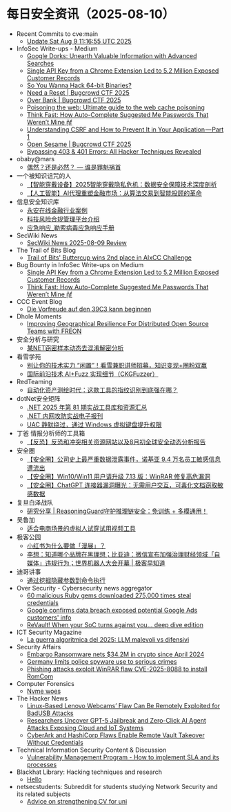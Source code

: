 # 每日安全资讯（2025-08-10）

- Recent Commits to cve:main
  - [Update Sat Aug  9 11:16:55 UTC 2025](https://github.com/trickest/cve/commit/82d607250fa54f258ca471ee7b461696b9c439f5)
- InfoSec Write-ups - Medium
  - [Google Dorks: Unearth Valuable Information with Advanced Searches](https://infosecwriteups.com/google-dorks-unearth-valuable-information-with-advanced-searches-2cedfb6e189e?source=rss----7b722bfd1b8d---4)
  - [Single API Key from a Chrome Extension Led to 5.2 Million Exposed Customer Records](https://infosecwriteups.com/single-api-key-from-a-chrome-extension-led-to-5-2-million-exposed-customer-records-0cc81545a7a8?source=rss----7b722bfd1b8d---4)
  - [So You Wanna Hack 64-bit Binaries?](https://infosecwriteups.com/so-you-wanna-hack-64-bit-binaries-dccac92d800f?source=rss----7b722bfd1b8d---4)
  - [Need a Reset | Bugcrowd CTF 2025](https://infosecwriteups.com/need-a-reset-bugcrowd-ctf-2025-7e1261e00e0a?source=rss----7b722bfd1b8d---4)
  - [Over Bank | Bugcrowd CTF 2025](https://infosecwriteups.com/over-bank-bugcrowd-ctf-2025-41330f0707aa?source=rss----7b722bfd1b8d---4)
  - [Poisoning the web: Ultimate guide to the web cache poisoning](https://infosecwriteups.com/poisoning-the-web-ultimate-guide-to-the-web-cache-poisoning-ade6eb884d39?source=rss----7b722bfd1b8d---4)
  - [Think Fast: How Auto-Complete Suggested Me Passwords That Weren’t Mine ᾒf](https://infosecwriteups.com/think-fast-how-auto-complete-suggested-me-passwords-that-werent-mine-%E1%BE%92f-d5c26ad34a3a?source=rss----7b722bfd1b8d---4)
  - [Understanding CSRF and How to Prevent It in Your Application — Part 1](https://infosecwriteups.com/understanding-csrf-and-how-to-prevent-it-in-your-application-part-1-9178bbc828d7?source=rss----7b722bfd1b8d---4)
  - [Open Sesame | Bugcrowd CTF 2025](https://infosecwriteups.com/open-sesame-bugcrowd-ctf-2025-190f295ea1b8?source=rss----7b722bfd1b8d---4)
  - [Bypassing 403 & 401 Errors: All Hacker Techniques Revealed](https://infosecwriteups.com/bypassing-403-401-errors-all-hacker-techniques-revealed-0709ddfa99af?source=rss----7b722bfd1b8d---4)
- obaby@mars
  - [偶然？还是必然？ — 谁是罪魁祸首](https://h4ck.org.cn/2025/08/21237)
- 一个被知识诅咒的人
  - [【智能穿戴设备】2025智能穿戴隐私危机：数据安全保障技术深度剖析](https://blog.csdn.net/nokiaguy/article/details/150106260)
  - [【人工智能】AI代理重塑金融市场：从算法交易到智能投顾的革命](https://blog.csdn.net/nokiaguy/article/details/150106198)
- 信息安全知识库
  - [永安在线金融行业案例](https://vipread.com/library/topic/4000)
  - [科技风险合规管理平台介绍](https://vipread.com/library/topic/4001)
  - [应急响应_勒索病毒应急响应手册](https://vipread.com/library/topic/4002)
- SecWiki News
  - [SecWiki News 2025-08-09 Review](http://www.sec-wiki.com/?2025-08-09)
- The Trail of Bits Blog
  - [Trail of Bits' Buttercup wins 2nd place in AIxCC Challenge](https://blog.trailofbits.com/2025/08/09/trail-of-bits-buttercup-wins-2nd-place-in-aixcc-challenge/)
- Bug Bounty in InfoSec Write-ups on Medium
  - [Single API Key from a Chrome Extension Led to 5.2 Million Exposed Customer Records](https://infosecwriteups.com/single-api-key-from-a-chrome-extension-led-to-5-2-million-exposed-customer-records-0cc81545a7a8?source=rss----7b722bfd1b8d--bug_bounty)
  - [Think Fast: How Auto-Complete Suggested Me Passwords That Weren’t Mine ᾒf](https://infosecwriteups.com/think-fast-how-auto-complete-suggested-me-passwords-that-werent-mine-%E1%BE%92f-d5c26ad34a3a?source=rss----7b722bfd1b8d--bug_bounty)
- CCC Event Blog
  - [Die Vorfreude auf den 39C3 kann beginnen](https://events.ccc.de/2025/08/09/39c3-teaser/)
- Dhole Moments
  - [Improving Geographical Resilience For Distributed Open Source Teams with FREON](https://soatok.blog/2025/08/09/improving-geographical-resilience-for-distributed-open-source-teams-with-freon/)
- 安全分析与研究
  - [某NET窃密样本动态去混淆解密分析](https://mp.weixin.qq.com/s?__biz=MzA4ODEyODA3MQ==&mid=2247493148&idx=1&sn=07a4e43e0868a8045bafb85fbadbb03b)
- 看雪学苑
  - [别让你的技术实力 “闲置”！看雪兼职讲师招募，知识变现+圈粉双赢](https://mp.weixin.qq.com/s?__biz=MjM5NTc2MDYxMw==&mid=2458598435&idx=1&sn=a2e2cedb1569b6644778505ab322e6ab)
  - [国际前沿技术 AI+Fuzz 实现细节（CKGFuzzer）](https://mp.weixin.qq.com/s?__biz=MjM5NTc2MDYxMw==&mid=2458598435&idx=2&sn=11c58d3c665932f644e67490be7bcc2a)
- RedTeaming
  - [自动化资产测绘时代：这款工具的指纹识别到底强在哪？](https://mp.weixin.qq.com/s?__biz=MzUyMDgzMDMyMg==&mid=2247484592&idx=1&sn=838b38f63482b42c358a67360f30db88)
- dotNet安全矩阵
  - [.NET 2025 年第 81 期实战工具库和资源汇总](https://mp.weixin.qq.com/s?__biz=MzUyOTc3NTQ5MA==&mid=2247500262&idx=1&sn=903503b0d1719880dc778020c7d28218)
  - [.NET 内网攻防实战电子报刊](https://mp.weixin.qq.com/s?__biz=MzUyOTc3NTQ5MA==&mid=2247500262&idx=2&sn=e01fe4e4930272e56ac1868ac2babbc7)
  - [UAC 静默绕过，通过 Windows 虚拟键盘提升权限](https://mp.weixin.qq.com/s?__biz=MzUyOTc3NTQ5MA==&mid=2247500262&idx=3&sn=bd5a30d5a07b4f3a3abc40d71cee128e)
- 丁爸 情报分析师的工具箱
  - [【反恐】反恐和冲突相关资源网站以及8月初全球安全动态分析报告](https://mp.weixin.qq.com/s?__biz=MzI2MTE0NTE3Mw==&mid=2651151452&idx=1&sn=acf6df5a804a8c73a30d44e8663f610c)
- 安全圈
  - [【安全圈】公司史上最严重数据泄露事件，诺基亚 9.4 万名员工敏感信息遭流出](https://mp.weixin.qq.com/s?__biz=MzIzMzE4NDU1OQ==&mid=2652071062&idx=1&sn=bab59e1aa5b2df9043f1043b8537142e)
  - [【安全圈】Win10/Win11 用户请升级 7.13 版：WinRAR 修复高危漏洞](https://mp.weixin.qq.com/s?__biz=MzIzMzE4NDU1OQ==&mid=2652071062&idx=2&sn=35e99b81766690d322e81f5f8c5c67c8)
  - [【安全圈】ChatGPT 连接器漏洞曝光：无需用户交互，可毒化文档窃取敏感数据](https://mp.weixin.qq.com/s?__biz=MzIzMzE4NDU1OQ==&mid=2652071062&idx=3&sn=1bc950d1ab2170512b2889b5d00f61ed)
- 复旦白泽战队
  - [研究分享 | ReasoningGuard守护推理链安全：免训练 + 多模通用！](https://mp.weixin.qq.com/s?__biz=MzU4NzUxOTI0OQ==&mid=2247495792&idx=1&sn=7044b26811306e8262661cf4b95a1d5b)
- 吴鲁加
  - [适合电商场景的虚拟人试穿试用视频工具](https://mp.weixin.qq.com/s?__biz=Mzg5NDY4ODM1MA==&mid=2247485661&idx=1&sn=1aadd053b96ee7f75b1e6b7b2af4b662)
- 极客公园
  - [小红书为什么要做「漫展」？](https://mp.weixin.qq.com/s?__biz=MTMwNDMwODQ0MQ==&mid=2653084472&idx=1&sn=6fab5bcc4d643cbe2901d9b6bc91bbd6)
  - [李想：知道哪个品牌在黑理想；比亚迪：微信宣布加强治理财经领域「自媒体」违规行为；世界机器人大会开幕 | 极客早知道](https://mp.weixin.qq.com/s?__biz=MTMwNDMwODQ0MQ==&mid=2653084455&idx=1&sn=1d91de641f7e2c6a6033182fdbd5b8b8)
- 迪哥讲事
  - [通过挖掘隐藏参数到命令执行](https://mp.weixin.qq.com/s?__biz=MzIzMTIzNTM0MA==&mid=2247498017&idx=1&sn=48c354977b8d2743b376fb6bd0e02510)
- Over Security - Cybersecurity news aggregator
  - [60 malicious Ruby gems downloaded 275,000 times steal credentials](https://www.bleepingcomputer.com/news/security/60-malicious-ruby-gems-downloaded-275-000-times-steal-credentials/)
  - [Google confirms data breach exposed potential Google Ads customers' info](https://www.bleepingcomputer.com/news/security/google-confirms-data-breach-exposed-potential-google-ads-customers-info/)
  - [ReVault! When your SoC turns against you… deep dive edition](https://blog.talosintelligence.com/revault-when-your-soc-turns-against-you-2/)
- ICT Security Magazine
  - [La guerra algoritmica del 2025: LLM malevoli vs difensivi](https://www.ictsecuritymagazine.com/notizie/llm-malevoli/)
- Security Affairs
  - [Embargo Ransomware nets $34.2M in crypto since April 2024](https://securityaffairs.com/180981/cyber-crime/embargo-ransomware-nets-34-2m-in-crypto-since-april-2024.html)
  - [Germany limits police spyware use to serious crimes](https://securityaffairs.com/180976/laws-and-regulations/germany-limits-police-spyware-use-to-serious-crimes.html)
  - [Phishing attacks exploit WinRAR flaw CVE-2025-8088 to install RomCom](https://securityaffairs.com/180967/hacking/phishing-attacks-exploit-winrar-flaw-cve-2025-8088-to-install-romcom.html)
- Computer Forensics
  - [Nvme woes](https://www.reddit.com/r/computerforensics/comments/1mlopfr/nvme_woes/)
- The Hacker News
  - [Linux-Based Lenovo Webcams’ Flaw Can Be Remotely Exploited for BadUSB Attacks](https://thehackernews.com/2025/08/linux-based-lenovo-webcams-flaw-can-be.html)
  - [Researchers Uncover GPT-5 Jailbreak and Zero-Click AI Agent Attacks Exposing Cloud and IoT Systems](https://thehackernews.com/2025/08/researchers-uncover-gpt-5-jailbreak-and.html)
  - [CyberArk and HashiCorp Flaws Enable Remote Vault Takeover Without Credentials](https://thehackernews.com/2025/08/cyberark-and-hashicorp-flaws-enable.html)
- Technical Information Security Content & Discussion
  - [Vulnerability Management Program - How to implement SLA and its processes](https://www.reddit.com/r/netsec/comments/1mls6sj/vulnerability_management_program_how_to_implement/)
- Blackhat Library: Hacking techniques and research
  - [Hello](https://www.reddit.com/r/blackhat/comments/1mlzfb4/hello/)
- netsecstudents: Subreddit for students studying Network Security and its related subjects
  - [Advice on strengthening CV for uni](https://www.reddit.com/r/netsecstudents/comments/1mlo806/advice_on_strengthening_cv_for_uni/)
